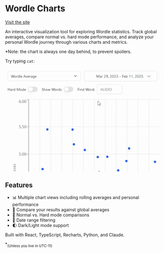 # Wordle Charts

[Visit the site](https://www.wordlecharts.crtez.dev)

An interactive visualization tool for exploring Wordle statistics. Track global averages, compare normal vs. hard mode performance, and analyze your personal Wordle journey through various charts and metrics.

*Note: the chart is always one day behind, to prevent spoilers.


Try typing `cat`:

![Demo of Wordle Charts](assets/cat.gif)


## Features

- 📊 Multiple chart views including rolling averages and personal performance
- 🎯 Compare your results against global averages
- 🔄 Normal vs. Hard mode comparisons
- 📅 Date range filtering
- 🌓 Dark/Light mode support
  
Built with React, TypeScript, Recharts, Python, and Claude.

*<sub>(Unless you live in UTC-11)</sub>

